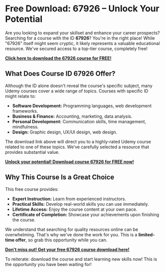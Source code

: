 # Free Download: 67926 – Unlock Your Potential

Are you looking to expand your skillset and enhance your career prospects? Searching for a course with the ID **67926**? You're in the right place! While "67926" itself might seem cryptic, it likely represents a valuable educational resource. We've secured access to a top-tier course, completely free!

[**Click here to download the 67926 course for FREE!**](https://udemywork.com/67926)

## What Does Course ID 67926 Offer?

Although the ID alone doesn't reveal the course's specific subject, many Udemy courses cover a wide range of topics. Courses with specific ID might relate to:

*   **Software Development:** Programming languages, web development frameworks.
*   **Business & Finance:** Accounting, marketing, data analysis.
*   **Personal Development:** Communication skills, time management, mindfulness.
*   **Design:** Graphic design, UX/UI design, web design.

The download link above will direct you to a highly-rated Udemy course related to one of these topics. We've carefully selected a resource that provides substantial value.

[**Unlock your potential! Download course 67926 for FREE now!**](https://udemywork.com/67926)

## Why This Course Is a Great Choice

This free course provides:

*   **Expert Instruction:** Learn from experienced instructors.
*   **Practical Skills:** Develop real-world skills you can use immediately.
*   **Lifetime Access:** Enjoy the course content at your own pace.
*   **Certificate of Completion:** Showcase your achievements upon finishing the course.

We understand that searching for quality resources online can be overwhelming. That's why we've done the work for you. This is a **limited-time offer**, so grab this opportunity while you can.

[**Don't miss out! Get your free 67926 course download here!**](https://udemywork.com/67926)

To reiterate: download the course and start learning new skills now! This is the opportunity you have been waiting for!
